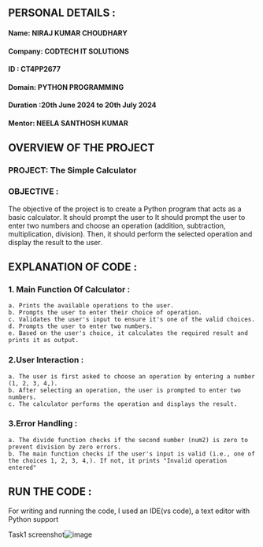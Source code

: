 ## PERSONAL DETAILS :
  #### Name: NIRAJ KUMAR CHOUDHARY 
  #### Company: CODTECH IT SOLUTIONS
  #### ID : CT4PP2677 
  #### Domain: PYTHON PROGRAMMING
  #### Duration :20th June 2024 to 20th July 2024
  #### Mentor: NEELA SANTHOSH KUMAR

## OVERVIEW OF THE PROJECT

  ### PROJECT: The Simple Calculator
  ### OBJECTIVE :
  The objective of the project is to create a Python program that acts as a basic calculator. It should prompt the user to
  It should prompt the user to enter two numbers and choose an operation (addition, subtraction, multiplication,
  division). Then, it should perform the selected operation and display the result to the user.

## EXPLANATION OF CODE :
  ### 1. Main Function Of Calculator :
    a. Prints the available operations to the user.
    b. Prompts the user to enter their choice of operation.
    c. Validates the user's input to ensure it's one of the valid choices.
    d. Prompts the user to enter two numbers.
    e. Based on the user's choice, it calculates the required result and prints it as output.

  ### 2.User Interaction :
    a. The user is first asked to choose an operation by entering a number (1, 2, 3, 4,).
    b. After selecting an operation, the user is prompted to enter two numbers.
    c. The calculator performs the operation and displays the result.
    
  ### 3.Error Handling :
    a. The divide function checks if the second number (num2) is zero to prevent division by zero errors.
    b. The main function checks if the user's input is valid (i.e., one of the choices 1, 2, 3, 4,). If not, it prints "Invalid operation entered"

## RUN THE CODE :
  For writing and running the code, I used an IDE(vs code), a text editor with Python support 


Task1 screenshot![image](https://github.com/user-attachments/assets/6d79b627-00b3-413e-b16b-33384efdadbc)
